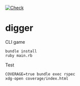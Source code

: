 [![Check](https://github.com/kijimaD/digger/actions/workflows/ruby.yml/badge.svg)](https://github.com/kijimaD/digger/actions/workflows/ruby.yml)
# digger
CLI game

```shell
bundle install
ruby main.rb
```

Test

```shell
COVERAGE=true bundle exec rspec
xdg-open coverage/index.html
```
